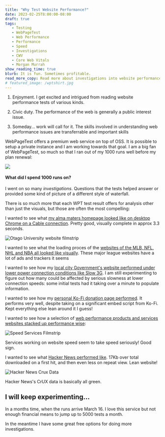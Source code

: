 ```yaml
---
title: "Why Test Website Performance?"
date: 2023-02-25T8:00:00-08:00
draft: true
tags: 
   - Testing
   - WebPageTest
   - Web Performance
   - Performance
   - Speed
   - Investigations
   - CWV
   - Core Web Vitals
   - Morgan Murrah
show_reading_time: true
blurb: It is fun. Sometimes profitable.
read_more_copy: Read more about investigations into website performance...
# featured_image: /wptshirt.jpg
---
```


1. Enjoyment. I get excited and intrigued from reading website performance tests of various kinds.

2. Civic duty. The performance of the web is generally a public interest issue.

3. Someday... work will call for it. The skills involved in understanding web performance issues are transferrable and important skills

WebPageTest offers a premium web service on top of OSS. It is possible to setup a private instance and I am working towards that goal. I am a big fan of WebPageTest, so much so that I ran out of my 1000 runs well before my plan renewal:

![](/outofruns.png)

#### What did I spend 1000 runs on?

I went on so many *investigations*. Questions that the tests helped answer or provided some kind of picture of a different style of waterfall. 

There is so much more that each WPT test result offers for analysis other than just the visuals, but those are often the most compelling:

I wanted to see what [my alma maters homepage looked like on desktop Chrome on a Cable connection](https://www.webpagetest.org/result/230219_BiDcNS_30X/). Pretty good, visually complete in approx 3.3 seconds.

![Otago University website filmstrip](/otago.gif)

I wanted to see what the loading proces of the [websites of the MLB, NFL, NHL and NBA all looked like visually](https://www.webpagetest.org/video/compare.php?tests=230222_AiDcVC_4FC,230222_AiDcW6_4FA,230222_AiDcFJ_4F9,230222_AiDc70_4F8).   These major league websites have a lot of ads and trackers it seems

I wanted to see how my [local city Government's website performed under lower power connection conditions like Slow 3G](https://www.webpagetest.org/video/compare.php?tests=230223_AiDc9Y_H1K,230223_AiDcCG_H0T,230223_BiDc6F_GVM,230223_BiDcWR_E3Z). I am still experimenting to figure out how many could be affected by serious slowness at lower connection speeds: some initial tests had it taking over a minute to populate information.

I wanted to see how my [personal Ko-Fi donation page performed](https://www.webpagetest.org/result/230223_BiDc4D_4KB/). It performs very well, despite taking on a significant embed script from Ko-Fi. Kept everything else lean around it I guess!

I wanted to see how a selection of [web performance products and services websites stacked up performance wise](https://www.webpagetest.org/video/compare.php?tests=230221_AiDcZS_80Y,230221_AiDc4P_80X,230221_AiDcE2_80W,230221_AiDc29_80T,230221_AiDcEJ_80R,230221_AiDcZ8_80P):

![Speed Services Filmstrip](/speed-services.gif)

Services working on website speed seem to take speed seriously! Good sign.

I wanted to see what [Hacker News performed like](https://www.webpagetest.org/result/230221_AiDcSW_6JV/). 17Kb over total downloaded on a first hit, and then even less on repeat view. Lean website!

![Hacker News Crux Data](/crux-hacker-news.png)

Hacker News's CrUX data is basically all green. 

## I will keep experimenting...
    
In a months time, when the runs arrive March 16. I love this service but not enough financial means to jump up to 5000 tests a month. 

In the meantime I have some great free options for doing more investigations. 

